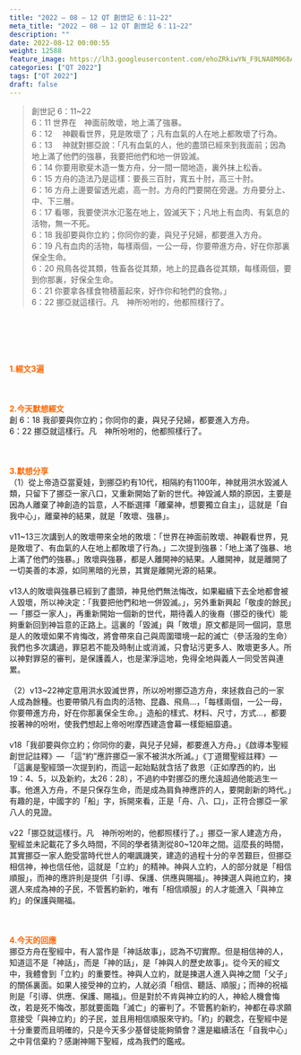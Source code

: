 ```yaml
---
title: "2022 – 08 – 12 QT 創世記 6：11~22"
meta_title: "2022 – 08 – 12 QT 創世記 6：11~22"
description: ""
date: 2022-08-12 00:00:55
weight: 12588
feature_image: https://lh3.googleusercontent.com/ehoZRkiwYN_F9LNA8M068AYxt73EavCZno-PD1cJRuf5BbSkQVUWr3gNEbt5kSs28Pb_Elg17kSrtf9ybWvojWoMV6I4tPM3vGRGDq6GkKkPdL2Gut4QAIw4-uykKUAtNiKgQKntvsU=w800
categories: ["QT 2022"]
tags: ["QT 2022"]
draft: false
---
```


<blockquote>創世記 6：11~22<br />
6：11 世界在　神面前敗壞，地上滿了強暴。<br />
6：12 　神觀看世界，見是敗壞了；凡有血氣的人在地上都敗壞了行為。<br />
6：13 　神就對挪亞說：「凡有血氣的人，他的盡頭已經來到我面前；因為地上滿了他們的強暴，我要把他們和地一併毀滅。<br />
6：14 你要用歌斐木造一隻方舟，分一間一間地造，裏外抹上松香。<br />
6：15 方舟的造法乃是這樣：要長三百肘，寬五十肘，高三十肘。<br />
6：16 方舟上邊要留透光處，高一肘。方舟的門要開在旁邊。方舟要分上、中、下三層。<br />
6：17 看哪，我要使洪水氾濫在地上，毀滅天下；凡地上有血肉、有氣息的活物，無一不死。<br />
6：18 我卻要與你立約；你同你的妻，與兒子兒婦，都要進入方舟。<br />
6：19 凡有血肉的活物，每樣兩個，一公一母，你要帶進方舟，好在你那裏保全生命。<br />
6：20 飛鳥各從其類，牲畜各從其類，地上的昆蟲各從其類，每樣兩個，要到你那裏，好保全生命。<br />
6：21 你要拿各樣食物積蓄起來，好作你和牠們的食物。」<br />
6：22 挪亞就這樣行。凡　神所吩咐的，他都照樣行了。</blockquote><br />
&nbsp;<br />
<br />
&nbsp;<br />
<br />
<span style="color: #ff6600;"><strong>1.經文3遍</strong></span><br />
<br />
&nbsp;<br />
<br />
<span style="color: #ff6600;"><strong>2.今天默想經文<br />
</strong></span>創 6：18 我卻要與你立約；你同你的妻，與兒子兒婦，都要進入方舟。<br />
6：22 挪亞就這樣行。凡　神所吩咐的，他都照樣行了。<br />
<br />
&nbsp;<br />
<br />
<strong><span style="color: #ff6600;">3.默想分享<br />
</span></strong>（1）從上帝造亞當夏娃，到挪亞約有10代，相隔約有1100年，神就用洪水毀滅人類，只留下了挪亞一家八口，又重新開始了新的世代。神毀滅人類的原因，主要是因為人離棄了神創造的旨意，人不斷選擇「離棄神，想要獨立自主」，這就是「自我中心」，離棄神的結果，就是「敗壞、強暴」。<br />
<br />
v11~13三次講到人的敗壞帶來全地的敗壞：「世界在神面前敗壞、神觀看世界，見是敗壞了、有血氣的人在地上都敗壞了行為。」二次提到強暴：「地上滿了強暴、地上滿了他們的強暴。」敗壞與強暴，都是人離開神的結果。人離開神，就是離開了一切美善的本源，如同黑暗的光景，其實是離開光源的結果。<br />
<br />
v13人的敗壞與強暴已經到了盡頭，神見他們無法悔改，如果繼續下去全地都會被人毀壞，所以神決定：「我要把他們和地一併毀滅。」，另外重新興起「敬虔的餘民」—「挪亞一家人」，再重新開始一個新的世代，期待義人的後裔（挪亞的後代）能夠重新回到神旨意的正路上。這裏的「毀滅」與「敗壞」原文都是同一個詞，意思是人的敗壞如果不肯悔改，將會帶來自己與周圍環境一起的滅亡（參活潑的生命）我們也多次講過，罪惡若不能及時制止或消滅，只會玷污更多人、敗壞更多人。所以神對罪惡的審判，是保護義人，也是潔淨這地，免得全地與義人一同受苦與連累。<br />
<br />
（2）v13~22神定意用洪水毀滅世界，所以吩咐挪亞造方舟，來拯救自己的一家人成為餘種。也要帶領凡有血肉的活物、昆蟲、飛鳥…，「每樣兩個，一公一母，你要帶進方舟，好在你那裏保全生命。」造船的樣式、材料、尺寸，方式…，都要按著神的吩咐，使我們想起上帝吩咐摩西建造會幕一樣鉅細靡遺。<br />
<br />
v18「我卻要與你立約；你同你的妻，與兒子兒婦，都要進入方舟。」《啟導本聖經創世記註釋》— 「這“約”應許挪亞一家不被洪水所滅。」《丁道爾聖經註釋》— 「這裏是聖經頭一次提到約，而這一起始點就含括了救恩（正如摩西的約，出19：4、5，以及新約，太26：28），不過約中對挪亞的應允遠超過他能逃生一事。他進入方舟，不是只保存生命，而是成為肩負神應許的人，要開創新的時代。」有趣的是，中國字的「船」字，拆開來看，正是「舟、八、口」，正符合挪亞一家八人的見證。<br />
<br />
v22「挪亞就這樣行。凡　神所吩咐的，他都照樣行了。」挪亞一家人建造方舟，聖經並未記載花了多久時間，不同的學者猜測從80~120年之間。這麼長的時間，其實挪亞一家人飽受當時代世人的嘲諷譏笑，建造的過程十分的辛苦艱巨，但挪亞相信神，神也信任他，這就是「立約」的精神。神與人立約，人的部分就是「相信順服」，而神的應許則是提供「引導、保護、供應與賜福」。神揀選人與祂立約，揀選人來成為神的子民，不管舊約新約，唯有「相信順服」的人才能進入「與神立約」的保護與賜福。<br />
<br />
&nbsp;<br />
<br />
<strong><span style="color: #ff6600;">4.今天的回應<br />
</span></strong>挪亞方舟在聖經中，有人當作是「神話故事」，認為不切實際。但是相信神的人，知道這不是「神話」，而是「神的話」，是「神與人的歷史故事」。從今天的經文中，我體會到「立約」的重要性。神與人立約，就是揀選人進入與神之間「父子」的關係裏面。如果人接受神的立約，人就必須「相信、聽話、順服」；而神的祝福則是「引導、供應、保護、賜福」。但是對於不肯與神立約的人，神給人機會悔改，若是死不悔改，那就要面臨「滅亡」的審判了。不管舊約新約，神都在尋求願意接受「與神立約」的子民，並且用相信順服來守約。「約」的觀念，在聖經中是十分重要而且明確的，只是今天多少基督徒能夠領會？還是繼續活在「自我中心」之中背信棄約？感謝神賜下聖經，成為我們的鑑戒。
        
